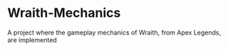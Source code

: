 # Wraith-Mechanics
A project where the gameplay mechanics of Wraith, from Apex Legends, are implemented
